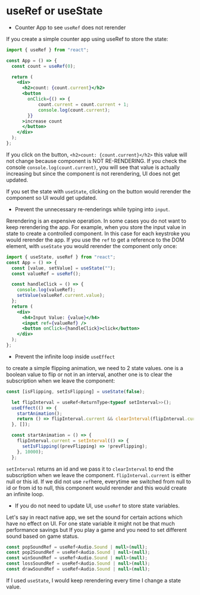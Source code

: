# useRef or useState

- Counter App to see `useRef` does not rerender

If you create a simple counter app using useRef to store the state:

```jsx
import { useRef } from "react";

const App = () => {
  const count = useRef(0);

  return (
    <div>
      <h2>count: {count.current}</h2>
      <button
        onClick={() => {
            count.current = count.current + 1;
            console.log(count.current);
        }}
      >increase count
      </button>
    </div>
  );
};
```

If you click on the button,  `<h2>count: {count.current}</h2>` this value will not change because component is NOT RE-RENDERING. If you check the console `console.log(count.current)`, you will see that value is actually increasing but since the component is not rerendering, UI does not get updated.

If you set the state with `useState`, clicking on the button would rerender the component so UI would get updated.

- Prevent the unnecessary re-renderings while typing into `input`.

Rerendering is an expensive operation. In some cases you do not want to keep rerendering the app. For example, when you store the input value in state to create a controlled component. In this case for each keystroke you would rerender the app. If you use the `ref` to get a reference to the DOM element, with `useState` you would rerender the component only once:

```jsx
import { useState, useRef } from "react";
const App = () => {
  const [value, setValue] = useState("");
  const valueRef = useRef();

  const handleClick = () => {
    console.log(valueRef);
    setValue(valueRef.current.value);
  };
  return (
    <div>
      <h4>Input Value: {value}</h4>
      <input ref={valueRef} />
      <button onClick={handleClick}>click</button>
    </div>
  );
};
```

- Prevent the infinite loop inside `useEffect`

to create a simple flipping animation, we need to 2 state values. one is a boolean value to flip or not in an interval, another one is to clear the subscription when we leave the component:

```javascript
const [isFlipping, setIsFlipping] = useState(false);

  let flipInterval = useRef<ReturnType<typeof setInterval>>();
  useEffect(() => {
    startAnimation();
    return () => flipInterval.current && clearInterval(flipInterval.current);
  }, []);

  const startAnimation = () => {
    flipInterval.current = setInterval(() => {
      setIsFlipping((prevFlipping) => !prevFlipping);
    }, 10000);
  };
```

`setInterval` returns an id and we pass it to `clearInterval` to end the subscription when we leave the component. `flipInterval.current` is either null or this id. If we did not use `ref`here, everytime we switched from null to id or from id to null, this component would rerender and this would create an infinite loop.

- If you do not need to update UI, use `useRef` to store state variables.

Let's say in react native app, we set the sound for certain actions which have no effect on UI. For one state variable it might not be that much performance savings but If you play a game and you need to set different sound based on game status.

```javascript
const popSoundRef = useRef<Audio.Sound | null>(null);
const pop2SoundRef = useRef<Audio.Sound | null>(null);
const winSoundRef = useRef<Audio.Sound | null>(null);
const lossSoundRef = useRef<Audio.Sound | null>(null);
const drawSoundRef = useRef<Audio.Sound | null>(null);
```

If I used `useState`, I would keep rerendering every time I change a state value.
